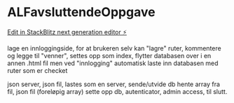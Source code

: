 # ALFavsluttendeOppgave

[Edit in StackBlitz next generation editor ⚡️](https://stackblitz.com/~/github.com/eirinedvinsen/ALFavsluttendeOppgave)

lage en innloggingside, for at brukeren selv kan "lagre" ruter, kommentere og legge til "venner", settes opp som index, flytter databasen over i en annen .html fil men ved "innlogging" automatisk laste inn databasen med ruter som er checket 

json server, json fil, lastes som en server, sende/utvide db
hente array fra fil, json fil (foreløpig array)
sette opp db, autenticator, admin access, til slutt. 
